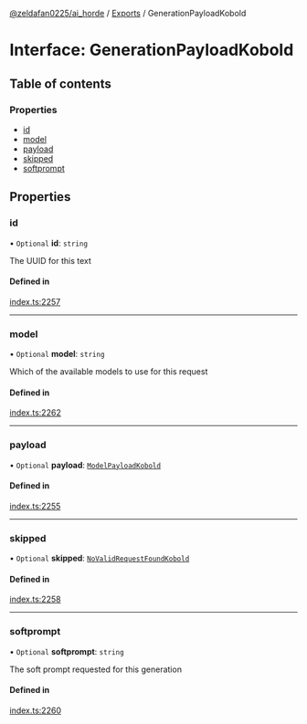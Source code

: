 [@zeldafan0225/ai_horde](../README.md) / [Exports](../modules.md) / GenerationPayloadKobold

# Interface: GenerationPayloadKobold

## Table of contents

### Properties

- [id](GenerationPayloadKobold.md#id)
- [model](GenerationPayloadKobold.md#model)
- [payload](GenerationPayloadKobold.md#payload)
- [skipped](GenerationPayloadKobold.md#skipped)
- [softprompt](GenerationPayloadKobold.md#softprompt)

## Properties

### id

• `Optional` **id**: `string`

The UUID for this text

#### Defined in

[index.ts:2257](https://github.com/ZeldaFan0225/ai_horde/blob/ca96654/index.ts#L2257)

___

### model

• `Optional` **model**: `string`

Which of the available models to use for this request

#### Defined in

[index.ts:2262](https://github.com/ZeldaFan0225/ai_horde/blob/ca96654/index.ts#L2262)

___

### payload

• `Optional` **payload**: [`ModelPayloadKobold`](ModelPayloadKobold.md)

#### Defined in

[index.ts:2255](https://github.com/ZeldaFan0225/ai_horde/blob/ca96654/index.ts#L2255)

___

### skipped

• `Optional` **skipped**: [`NoValidRequestFoundKobold`](NoValidRequestFoundKobold.md)

#### Defined in

[index.ts:2258](https://github.com/ZeldaFan0225/ai_horde/blob/ca96654/index.ts#L2258)

___

### softprompt

• `Optional` **softprompt**: `string`

The soft prompt requested for this generation

#### Defined in

[index.ts:2260](https://github.com/ZeldaFan0225/ai_horde/blob/ca96654/index.ts#L2260)
